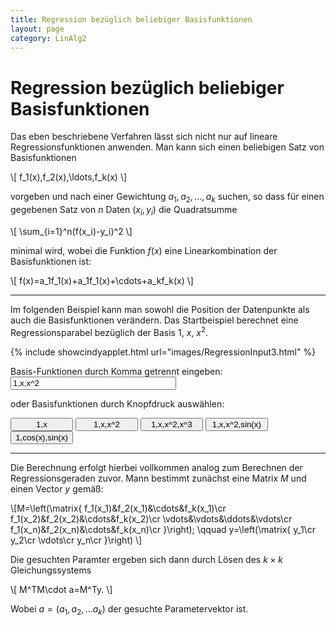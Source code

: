 ```yaml
---
title: Regression bezüglich beliebiger Basisfunktionen
layout: page
category: LinAlg2
---
```

# Regression bezüglich beliebiger Basisfunktionen

Das eben beschriebene Verfahren lässt sich nicht nur auf lineare Regressionsfunktionen anwenden.
Man kann sich einen beliebigen Satz von Basisfunktionen

\\[
f_1(x),f_2(x),\ldots,f_k(x)
\\]

vorgeben und nach einer Gewichtung
$a_1,a_2,\ldots,a_k$ suchen, so dass für einen gegebenen Satz von $n$ Daten $(x_i,y_i)$
die Quadratsumme

\\[
\sum_{i=1}^n(f(x_i)-y_i)^2
\\]

minimal wird, wobei die Funktion $f(x)$ eine Linearkombination der Basisfunktionen ist:

\\[
f(x)=a_1f_1(x)+a_1f_1(x)+\cdots+a_kf_k(x)
\\]

---

Im folgenden Beispiel kann man sowohl die Position der Datenpunkte als auch die Basisfunktionen
verändern. Das Startbeispiel berechnet eine Regressionsparabel bezüglich der Basis $1$, $x$, $x^2$.

 <script language="JavaScript" type="text/javascript">
		function doScript(c)
		{
			cdy.evokeCS(c);
		}    
               cc='"';
</script>

{% include showcindyapplet.html url="images/RegressionInput3.html" %}



Basis-Funktionen durch Komma getrennt eingeben:  <input type="text" name="state2" value="1,x,x^2" size="30"  onkeypress="javascript:if (window.event.keyCode == 13) {doScript('basistext='+cc+this.value+cc);}" />

oder Basisfunktionen durch Knopfdruck auswählen:

<script type="text/javascript">

var statement=new Array()
statement[0]='(basistext="1,x";)'
statement[1]='(basistext="1,x,x^2";)'
statement[2]='(basistext="1,x,x^2,x^3";)'
statement[3]='(basistext="1,x,x^2,sin(x)";)'
statement[4]='(basistext="1,cos(x),sin(x)";)'
</script>
 <input type="button" value="1,x" style="width: 100px; " onclick="doScript(statement[0])" />
 <input type="button" value="1,x,x^2" style="width: 100px; " onclick="doScript(statement[1])" />
 <input type="button" value="1,x,x^2,x^3" style="width: 100px; " onclick="doScript(statement[2])" />
 <input type="button" value="1,x,x^2,sin(x)" style="width: 100px; " onclick="doScript(statement[3])" />
 <input type="button" value="1,cos(x),sin(x)" style="width: 100px; " onclick="doScript(statement[4])" />

---

Die Berechnung erfolgt hierbei vollkommen analog zum Berechnen der Regressionsgeraden zuvor. Mann bestimmt zunächst eine Matrix $M$
und einen Vector $y$ gemäß:

\\[M=\left(\matrix{
f_1(x_1)&f_2(x_1)&\cdots&f_k(x_1)\cr
f_1(x_2)&f_2(x_2)&\cdots&f_k(x_2)\cr
\vdots&\vdots&\ddots&\vdots\cr
f_1(x_n)&f_2(x_n)&\cdots&f_k(x_n)\cr
}\right);
\qquad y=\left(\matrix{
y_1\cr
y_2\cr
\vdots\cr
y_n\cr
}\right)
\\]

Die gesuchten Paramter ergeben sich dann durch Lösen des $k\times k$ Gleichungssystems

\\[
M^TM\cdot a=M^Ty.
\\]

Wobei $a=(a_1,a_2,\ldots a_k)$ der gesuchte Parametervektor ist.
